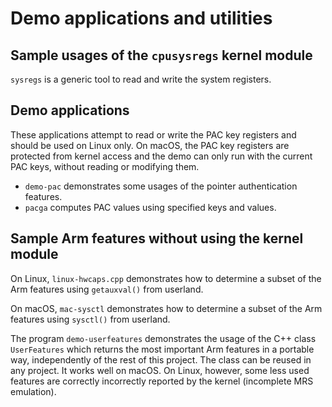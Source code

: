 # Demo applications and utilities

## Sample usages of the `cpusysregs` kernel module

`sysregs` is a generic tool to read and write the system registers.

## Demo applications

These applications attempt to read or write the PAC key registers and
should be used on Linux only. On macOS, the PAC key registers are protected
from kernel access and the demo can only run with the current PAC keys,
without reading or modifying them.

- `demo-pac` demonstrates some usages of the pointer authentication features. 
- `pacga` computes PAC values using specified keys and values.

## Sample Arm features without using the kernel module

On Linux, `linux-hwcaps.cpp` demonstrates how to determine a subset of the Arm
features using `getauxval()` from userland.

On macOS, `mac-sysctl` demonstrates how to determine a subset of the Arm
features using `sysctl()` from userland.

The program `demo-userfeatures` demonstrates the usage of the C++ class
`UserFeatures` which returns the most important Arm features in a portable way,
independently of the rest of this project. The class can be reused in any project.
It works well on macOS. On Linux, however, some less used features are correctly
incorrectly reported by the kernel (incomplete MRS emulation).
